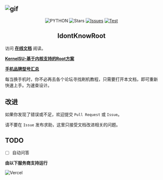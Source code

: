 ![gif](https://raw.githubusercontent.com/sudoskys/Root/main/assert/cover.gif)
------------------------------------

<p align="center">
  <img src="https://img.shields.io/badge/USE-MKdocs-green" alt="PYTHON" >
  <img src="https://img.shields.io/github/stars/sudoskys/root.svg" alt="Stars">
  <a href="https://github.com/sudoskys/root/issues"><img src="https://img.shields.io/github/issues/sudoskys/root" alt="Issues"></a>
  <a href="https://github.com/sudoskys/root/actions/workflows/ci.yml"><img src="https://github.com/sudoskys/root/actions/workflows/ci.yml/badge.svg" alt="Test"></a>
</p>

<h2 align="center">IdontKnowRoot</h2>

访问 **[在线文档](https://root.dianas.cyou/)** 阅读。

**[KernelSU-基于内核支持的Root方案](https://github.com/tiann/KernelSU)**

**[手机品牌型号汇总](https://github.com/KHwang9883/MobileModels)**

每当换手机时，你不必再去各个论坛寻找刷机教程，只需要打开本文档，即可重新快速上手。为速查设计。

## 改进

如果你发现了错误或不足，欢迎提交 `Pull Request` 或 `Issue`。

请不要在 `Issue` 发布求助，这里只接受文档改进相关的问题。


## TODO

- [ ] 自动问答

**由以下服务商支持运行**

![Vercel](https://img.shields.io/badge/Vercel-black?style=flat&logo=Vercel&logoColor=white)
